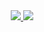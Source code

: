 <div align="center">
  <a href="https://www.linkedin.com/in/davidruhmann/">
    <img src="https://img.shields.io/badge/LinkedIn-blue?style=for-the-badge&logo=linkedin&logoColor=white" />
  </a>
  <a href="https://stackoverflow.com/users/891976/david-ruhmann">
    <img src="https://img.shields.io/stackexchange/stackoverflow/r/891976?style=for-the-badge&logo=stackoverflow&logoColor=white" />
  </a>
</div>

<!--
**davidruhmann/davidruhmann** is a ✨ _special_ ✨ repository because its `README.md` (this file) appears on your GitHub profile.
-->
